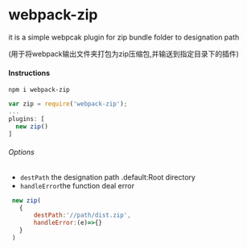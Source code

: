 # webpack-zip
it is a simple webpcak plugin for zip bundle folder to designation path


(用于将webpack输出文件夹打包为zip压缩包,并输送到指定目录下的插件)

#### Instructions


`npm i webpack-zip`


```javascript
var zip = require('webpack-zip');
...
plugins: [
  new zip()
]
```

###### Options

- `destPath` the designation path .default:Root directory  
- `handleError`the function deal error


 ```javascript
  new zip(
    {
        destPath:'//path/dist.zip',
        handleError:(e)=>{}
    }
  )
```
 

 